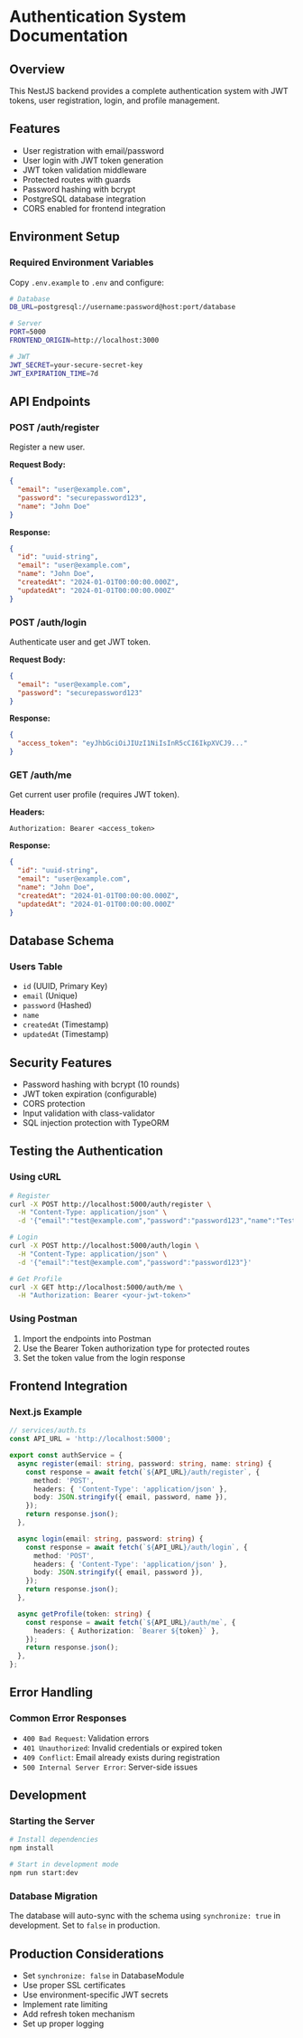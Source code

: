 # Authentication System Documentation

## Overview
This NestJS backend provides a complete authentication system with JWT tokens, user registration, login, and profile management.

## Features
- User registration with email/password
- User login with JWT token generation
- JWT token validation middleware
- Protected routes with guards
- Password hashing with bcrypt
- PostgreSQL database integration
- CORS enabled for frontend integration

## Environment Setup

### Required Environment Variables
Copy `.env.example` to `.env` and configure:

```bash
# Database
DB_URL=postgresql://username:password@host:port/database

# Server
PORT=5000
FRONTEND_ORIGIN=http://localhost:3000

# JWT
JWT_SECRET=your-secure-secret-key
JWT_EXPIRATION_TIME=7d
```

## API Endpoints

### POST /auth/register
Register a new user.

**Request Body:**
```json
{
  "email": "user@example.com",
  "password": "securepassword123",
  "name": "John Doe"
}
```

**Response:**
```json
{
  "id": "uuid-string",
  "email": "user@example.com",
  "name": "John Doe",
  "createdAt": "2024-01-01T00:00:00.000Z",
  "updatedAt": "2024-01-01T00:00:00.000Z"
}
```

### POST /auth/login
Authenticate user and get JWT token.

**Request Body:**
```json
{
  "email": "user@example.com",
  "password": "securepassword123"
}
```

**Response:**
```json
{
  "access_token": "eyJhbGciOiJIUzI1NiIsInR5cCI6IkpXVCJ9..."
}
```

### GET /auth/me
Get current user profile (requires JWT token).

**Headers:**
```
Authorization: Bearer <access_token>
```

**Response:**
```json
{
  "id": "uuid-string",
  "email": "user@example.com",
  "name": "John Doe",
  "createdAt": "2024-01-01T00:00:00.000Z",
  "updatedAt": "2024-01-01T00:00:00.000Z"
}
```

## Database Schema

### Users Table
- `id` (UUID, Primary Key)
- `email` (Unique)
- `password` (Hashed)
- `name`
- `createdAt` (Timestamp)
- `updatedAt` (Timestamp)

## Security Features
- Password hashing with bcrypt (10 rounds)
- JWT token expiration (configurable)
- CORS protection
- Input validation with class-validator
- SQL injection protection with TypeORM

## Testing the Authentication

### Using cURL
```bash
# Register
curl -X POST http://localhost:5000/auth/register \
  -H "Content-Type: application/json" \
  -d '{"email":"test@example.com","password":"password123","name":"Test User"}'

# Login
curl -X POST http://localhost:5000/auth/login \
  -H "Content-Type: application/json" \
  -d '{"email":"test@example.com","password":"password123"}'

# Get Profile
curl -X GET http://localhost:5000/auth/me \
  -H "Authorization: Bearer <your-jwt-token>"
```

### Using Postman
1. Import the endpoints into Postman
2. Use the Bearer Token authorization type for protected routes
3. Set the token value from the login response

## Frontend Integration

### Next.js Example
```typescript
// services/auth.ts
const API_URL = 'http://localhost:5000';

export const authService = {
  async register(email: string, password: string, name: string) {
    const response = await fetch(`${API_URL}/auth/register`, {
      method: 'POST',
      headers: { 'Content-Type': 'application/json' },
      body: JSON.stringify({ email, password, name }),
    });
    return response.json();
  },

  async login(email: string, password: string) {
    const response = await fetch(`${API_URL}/auth/login`, {
      method: 'POST',
      headers: { 'Content-Type': 'application/json' },
      body: JSON.stringify({ email, password }),
    });
    return response.json();
  },

  async getProfile(token: string) {
    const response = await fetch(`${API_URL}/auth/me`, {
      headers: { Authorization: `Bearer ${token}` },
    });
    return response.json();
  },
};
```

## Error Handling

### Common Error Responses
- `400 Bad Request`: Validation errors
- `401 Unauthorized`: Invalid credentials or expired token
- `409 Conflict`: Email already exists during registration
- `500 Internal Server Error`: Server-side issues

## Development

### Starting the Server
```bash
# Install dependencies
npm install

# Start in development mode
npm run start:dev
```

### Database Migration
The database will auto-sync with the schema using `synchronize: true` in development. Set to `false` in production.

## Production Considerations
- Set `synchronize: false` in DatabaseModule
- Use proper SSL certificates
- Use environment-specific JWT secrets
- Implement rate limiting
- Add refresh token mechanism
- Set up proper logging